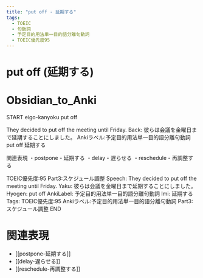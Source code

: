 ```yaml
---
title: "put off - 延期する"
tags:
  - TOEIC
  - 句動詞
  - 予定目的用法単一目的語分離句動詞
  - TOEIC優先度95
---
```


# put off (延期する)

# Obsidian_to_Anki
START
eigo-kanyoku
put off

They decided to put off the meeting until Friday.
Back: 
彼らは会議を金曜日まで延期することにしました。
Ankiラベル:予定目的用法単一目的語分離句動詞
put off
延期する

関連表現
・postpone - 延期する
・delay - 遅らせる
・reschedule - 再調整する

TOEIC優先度:95
Part3:スケジュール調整
Speech: They decided to put off the meeting until Friday.
Yaku: 彼らは会議を金曜日まで延期することにしました。
Hyogen: put off
AnkiLabel: 予定目的用法単一目的語分離句動詞
Imi: 延期する
Tags: TOEIC優先度:95 Ankiラベル:予定目的用法単一目的語分離句動詞 Part3:スケジュール調整
END

# 関連表現
- [[postpone-延期する]]
- [[delay-遅らせる]]
- [[reschedule-再調整する]] 